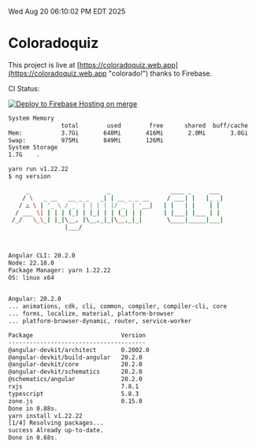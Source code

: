 Wed Aug 20 06:10:02 PM EDT 2025

# Coloradoquiz


This project is live at [https://coloradoquiz.web.app](https://coloradoquiz.web.app "colorado!") thanks to Firebase.

CI Status: 

[![Deploy to Firebase Hosting on merge](https://github.com/teamkushal/coloradoquiz/actions/workflows/firebase-hosting-merge.yml/badge.svg)](https://github.com/teamkushal/coloradoquiz/actions/workflows/firebase-hosting-merge.yml)

```bash
System Memory
               total        used        free      shared  buff/cache   available
Mem:           3.7Gi       648Mi       416Mi       2.0Mi       3.0Gi       3.1Gi
Swap:          975Mi       849Mi       126Mi
System Storage
1.7G	.
```
```bash
yarn run v1.22.22
$ ng version

     _                      _                 ____ _     ___
    / \   _ __   __ _ _   _| | __ _ _ __     / ___| |   |_ _|
   / △ \ | '_ \ / _` | | | | |/ _` | '__|   | |   | |    | |
  / ___ \| | | | (_| | |_| | | (_| | |      | |___| |___ | |
 /_/   \_\_| |_|\__, |\__,_|_|\__,_|_|       \____|_____|___|
                |___/
    


Angular CLI: 20.2.0
Node: 22.18.0
Package Manager: yarn 1.22.22
OS: linux x64
    

Angular: 20.2.0
... animations, cdk, cli, common, compiler, compiler-cli, core
... forms, localize, material, platform-browser
... platform-browser-dynamic, router, service-worker

Package                         Version
---------------------------------------
@angular-devkit/architect       0.2002.0
@angular-devkit/build-angular   20.2.0
@angular-devkit/core            20.2.0
@angular-devkit/schematics      20.2.0
@schematics/angular             20.2.0
rxjs                            7.8.1
typescript                      5.8.3
zone.js                         0.15.0
Done in 0.88s.
yarn install v1.22.22
[1/4] Resolving packages...
success Already up-to-date.
Done in 0.68s.
```
